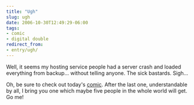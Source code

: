 ```yaml
---
title: "Ugh"
slug: ugh
date: 2006-10-30T12:49:29-06:00
tags:
- comic
- digital double
redirect_from:
- entry/ugh/
---
```

Well, it seems my hosting service people had a server crash and loaded everything from backup... without telling anyone. The sick bastards. Sigh...

Oh, be sure to check out today's [comic](http://digitaldouble.smackjeeves.com/comics/73788/). After the last one, understandable by all, I bring you one which maybe five people in the whole world will get. Go me!
